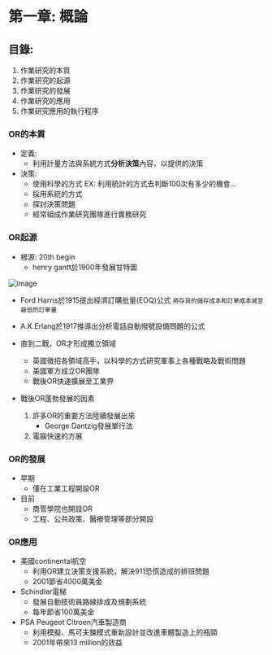 # 第一章: 概論
## 目錄:
1. 作業研究的本質
2. 作業研究的起源
3. 作業研究的發展
4. 作業研究的應用
5. 作業研究應用的執行程序
### OR的本質
* 定義: 
  *  利用計量方法與系統方式**分析決策**內容，以提供的決策
* 決策:
  *  使用科學的方式 EX: 利用統計的方式去判斷100次有多少的機會...
  *  採用系統的方式 
  *  探討決策問題
  *  經常組成作業研究團隊進行實務研究 
### OR起源
* 根源: 20th begin
   * henry gantt於1900年發展甘特圖

 ![image](https://user-images.githubusercontent.com/62127656/153808357-c0ed2b82-54e1-40e2-a425-a30bbd70da65.png)


   * Ford Harris於1915提出經濟訂購批量(EOQ)公式
  ```將存貨的儲存成本和訂單成本減至最低的訂單量```


   * A.K.Erlang於1917推導出分析電話自動撥號設備問題的公式
* 直到二戰，OR才形成獨立領域
  * 英國徵招各領域高手，以科學的方式研究軍事上各種戰略及戰術問題
  * 美國軍方成立OR團隊
  * 戰後OR快速擴展至工業界
* 戰後OR蓬勃發展的因素
  1. 許多OR的重要方法陸續發展出來
     * George Dantzig發展單行法
  2. 電腦快速的方展
### OR的發展
* 早期
  * 僅在工業工程開設OR
* 目前
  * 商管學院也開設OR
  * 工程、公共政策、醫療管理等部分開設
### OR應用
* 美國continental航空
  * 利用OR建立決策支援系統，解決911恐慌造成的排班問題
  * 2001節省4000萬美金
* Schindler電梯
  * 發展自動技術員路線排成及規劃系統
  * 每年節省100萬美金
* PSA Peugeot Citroen汽車製造商
  * 利用模擬、馬可夫鍊模式重新設計並改進車體製造上的瓶頸
  * 2001年帶來13 million的效益
